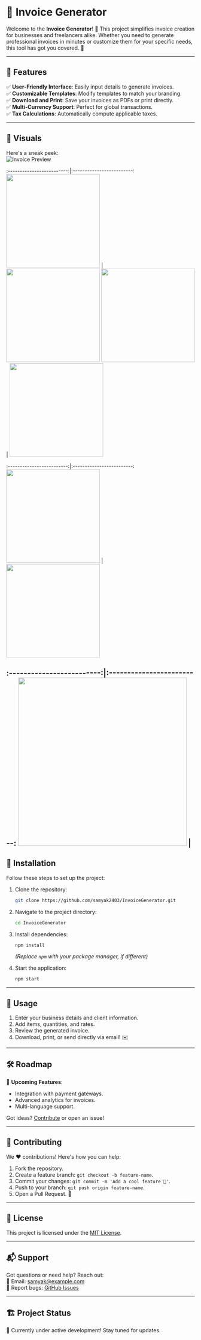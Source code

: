 
# 🧾 Invoice Generator

Welcome to the **Invoice Generator**! 🎉 This project simplifies invoice creation for businesses and freelancers alike. Whether you need to generate professional invoices in minutes or customize them for your specific needs, this tool has got you covered. 🚀

---

## 📝 Features

✅ **User-Friendly Interface**: Easily input details to generate invoices.  
✅ **Customizable Templates**: Modify templates to match your branding.  
✅ **Download and Print**: Save your invoices as PDFs or print directly.  
✅ **Multi-Currency Support**: Perfect for global transactions.  
✅ **Tax Calculations**: Automatically compute applicable taxes.  

---

## 📸 Visuals

Here's a sneak peek:  
![Invoice Preview](https://via.placeholder.com/800x400.png?text=Invoice+Preview)



:-------------------------:|:-------------------------:
<img src="image/1.png" width="250px"/>  |  <img src="image/2.png" width="250px"/> 
<img src="image/3.png" width="250px"/>  |  <img src="image/4.png" width="250px"/>


:-------------------------:|:-------------------------:
<img src="image/4.png" width="250px"/>  |  <img src="image/4.png" width="250px"/> 


:-------------------------:|:-------------------------:
<img src="image/5.png" width="450px"/>  |  
---

## 🔧 Installation

Follow these steps to set up the project:

1. Clone the repository:  
   ```bash
   git clone https://github.com/samyak2403/InvoiceGenerator.git
   ```
2. Navigate to the project directory:  
   ```bash
   cd InvoiceGenerator
   ```
3. Install dependencies:  
   ```bash
   npm install
   ```  
   *(Replace `npm` with your package manager, if different)*

4. Start the application:  
   ```bash
   npm start
   ```

---

## 🚀 Usage

1. Enter your business details and client information.  
2. Add items, quantities, and rates.  
3. Review the generated invoice.  
4. Download, print, or send directly via email! ✉️

---

## 🛠️ Roadmap

📌 **Upcoming Features**:  
- Integration with payment gateways.  
- Advanced analytics for invoices.  
- Multi-language support.  

Got ideas? [Contribute](#🤝-contributing) or open an issue!  

---

## 🤝 Contributing

We ❤️ contributions! Here's how you can help:

1. Fork the repository.  
2. Create a feature branch: `git checkout -b feature-name`.  
3. Commit your changes: `git commit -m 'Add a cool feature 🚀'`.  
4. Push to your branch: `git push origin feature-name`.  
5. Open a Pull Request. 🎉  

---

## 📜 License

This project is licensed under the [MIT License](LICENSE).  

---

## 📬 Support

Got questions or need help? Reach out:  
📧 Email: [samyak@example.com](mailto:samyak@example.com)  
🐞 Report bugs: [GitHub Issues](https://github.com/samyak2403/InvoiceGenerator/issues)  

---

## 🏗️ Project Status

🚧 Currently under active development! Stay tuned for updates.  
